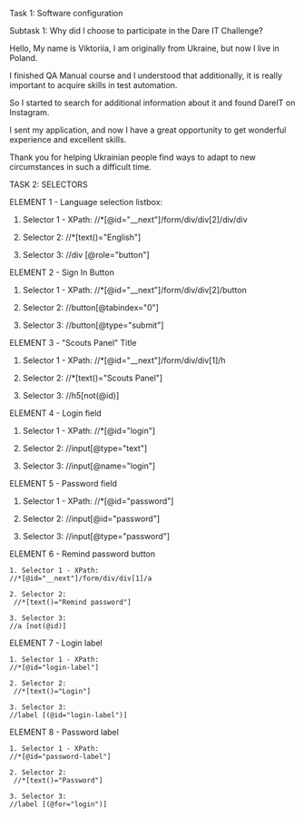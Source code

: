 Task 1: Software configuration

Subtask 1: Why did I choose to participate in the Dare IT Challenge?

Hello,
My name is Viktoriia, I am originally from Ukraine, but now I live in Poland.

I finished QA Manual course and I understood that additionally, it is really important to acquire skills in test automation.

So I started to search for additional information about it and found DareIT on Instagram.

I sent my application, and now I have a great opportunity to get wonderful experience and excellent skills.

Thank you for helping Ukrainian people find ways to adapt to new circumstances in such a difficult time. 





                                                                                   
TASK 2: SELECTORS

ELEMENT 1 - Language selection listbox:

   1. Selector 1 - XPath:
   //*[@id="__next"]/form/div/div[2]/div/div
   
   2. Selector 2:
   //*[text()="English"]
   
   3. Selector 3:
   //div [@role="button"]	
   
ELEMENT 2 - Sign In Button

   1. Selector 1 - XPath:
   //*[@id="__next"]/form/div/div[2]/button
   
   2. Selector 2:
   //button[@tabindex="0"]   
   
   3. Selector 3:
   //button[@type="submit"]	
   
ELEMENT 3 - "Scouts Panel" Title

   1. Selector 1 - XPath:
   //*[@id="__next"]/form/div/div[1]/h
   
   2. Selector 2:
   //*[text()="Scouts Panel"]
   
   3. Selector 3:
   //h5[not(@id)]	
  
ELEMENT 4 - Login field

   1. Selector 1 - XPath:
   //*[@id="login"]
   
   2. Selector 2:
   //input[@type="text"]
   
   3. Selector 3:
   //input[@name="login"]
   
ELEMENT 5 - Password field

   1. Selector 1 - XPath:
   //*[@id="password"]
   
   2. Selector 2:
   //input[@id="password"]
   
   3. Selector 3:
   //input[@type="password"]
   
 ELEMENT 6 - Remind password button
 
    1. Selector 1 - XPath:
    //*[@id="__next"]/form/div/div[1]/a
    
    2. Selector 2:
     //*[text()="Remind password"]
     
    3. Selector 3:
    //a [not(@id)]	
    
 ELEMENT 7 - Login label
 
    1. Selector 1 - XPath:
    //*[@id="login-label"]
    
    2. Selector 2:
     //*[text()="Login"]
     
    3. Selector 3:
    //label [(@id="login-label")]	
    
 ELEMENT 8 - Password label
 
    1. Selector 1 - XPath:
    //*[@id="password-label"]
    
    2. Selector 2:
     //*[text()="Password"]
     
    3. Selector 3:
    //label [(@for="login")] 
